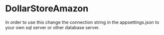 # DollarStoreAmazon


In order to use this change the connection string in the appsettings.json to your own sql server or other database server.